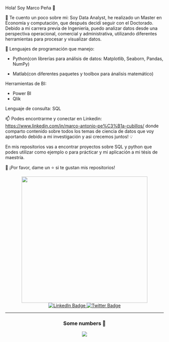 Hola! Soy Marco Peña 👋

🔎 Te cuento un poco sobre mi: Soy Data Analyst, he realizado un Master en Economía y computación, que después decidí seguir con el Doctorado. Debido a mi carrera previa de Ingeniería, puedo analizar datos desde una perspectiva operacional, comercial y administrativa, utilizando diferentes herramientas para procesar y visualizar datos.

🌱 Lenguajes de programación que manejo:
- Python(con librerías para análisis de datos: Matplotlib, Seaborn, Pandas, NumPy) 
* Matlab(con diferentes paquetes y toolbox para ánalisis matemático)

Herramientas de BI: 
- Power BI
- Qlik

Lenguaje de consulta: SQL

📫 Podes encontrarme y conectar en Linkedin: https://www.linkedin.com/in/marco-antonio-pe%C3%B1a-cubillos/ donde comparto contenido sobre todos los temas de ciencia de datos que voy aportando debido a mi investigación y asi crecemos juntos! 💡

En mis repositorios vas a encontrar proyectos sobre SQL y python que podes utilizar como ejemplo o para prácticar y mi aplicación a mi tésis de maestría.

👏 ¡Por favor, dame un ⭐️ si te gustan mis repositorios!



<div id="header" align="center">
  <img src="https://media.giphy.com/media/WxJLwDBAXDsW1fqZ3v/giphy.gif" width="400"/>
</div>
<div id="badges"  align="center">
  <a href="https://www.linkedin.com/in/marco-antonio-pe%C3%B1a-cubillos">
    <img src="https://img.shields.io/badge/LinkedIn-blue?style=for-the-badge&logo=linkedin&logoColor=white" alt="LinkedIn Badge"/>
  </a>
  <a href="https://twitter.com/pxmarco">
    <img src="https://img.shields.io/badge/Twitter-blue?style=for-the-badge&logo=twitter&logoColor=white" alt="Twitter Badge"/>
  </a>
</div>

<div id="counter" align="center">
<img src="https://komarev.com/ghpvc/?username=Data4everyone&style=flat-square&color=blue" alt=""/>
</div>

<div id="hi" align="center">


---

### Some numbers 🧠

<p align="center">
  <img align="center" src="https://github-readme-stats.vercel.app/api?username=Data4everyone&count_private=true&show_icons=true&theme=onedark" />
</p>
